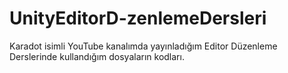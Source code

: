 # UnityEditorD-zenlemeDersleri
Karadot isimli YouTube kanalımda yayınladığım Editor Düzenleme Derslerinde kullandığım dosyaların kodları.
